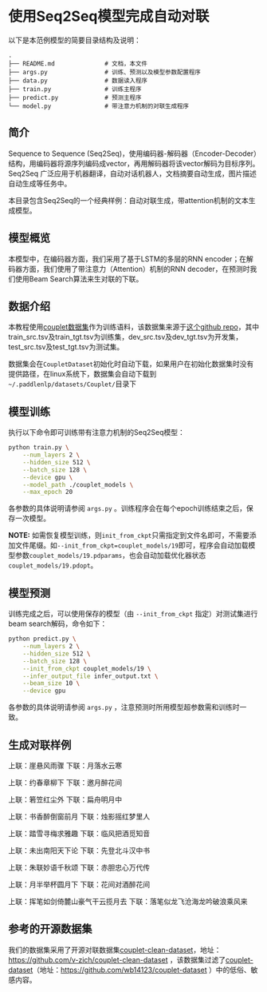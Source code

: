 # 使用Seq2Seq模型完成自动对联

以下是本范例模型的简要目录结构及说明：

```
.
├── README.md              # 文档，本文件
├── args.py                # 训练、预测以及模型参数配置程序
├── data.py                # 数据读入程序
├── train.py               # 训练主程序
├── predict.py             # 预测主程序
└── model.py               # 带注意力机制的对联生成程序
```

## 简介

Sequence to Sequence (Seq2Seq)，使用编码器-解码器（Encoder-Decoder）结构，用编码器将源序列编码成vector，再用解码器将该vector解码为目标序列。Seq2Seq 广泛应用于机器翻译，自动对话机器人，文档摘要自动生成，图片描述自动生成等任务中。

本目录包含Seq2Seq的一个经典样例：自动对联生成，带attention机制的文本生成模型。


## 模型概览

本模型中，在编码器方面，我们采用了基于LSTM的多层的RNN encoder；在解码器方面，我们使用了带注意力（Attention）机制的RNN decoder，在预测时我们使用Beam Search算法来生对联的下联。


## 数据介绍

本教程使用[couplet数据集](https://paddlenlp.bj.bcebos.com/datasets/couplet.tar.gz)作为训练语料，该数据集来源于[这个github repo](https://github.com/v-zich/couplet-clean-dataset)，其中train_src.tsv及train_tgt.tsv为训练集，dev_src.tsv及dev_tgt.tsv为开发集，test_src.tsv及test_tgt.tsv为测试集。

数据集会在`CoupletDataset`初始化时自动下载，如果用户在初始化数据集时没有提供路径，在linux系统下，数据集会自动下载到`~/.paddlenlp/datasets/Couplet/`目录下


## 模型训练

执行以下命令即可训练带有注意力机制的Seq2Seq模型：

```sh
python train.py \
    --num_layers 2 \
    --hidden_size 512 \
    --batch_size 128 \
    --device gpu \
    --model_path ./couplet_models \
    --max_epoch 20

```

各参数的具体说明请参阅 `args.py` 。训练程序会在每个epoch训练结束之后，保存一次模型。

**NOTE:** 如需恢复模型训练，则`init_from_ckpt`只需指定到文件名即可，不需要添加文件尾缀。如`--init_from_ckpt=couplet_models/19`即可，程序会自动加载模型参数`couplet_models/19.pdparams`，也会自动加载优化器状态`couplet_models/19.pdopt`。

## 模型预测

训练完成之后，可以使用保存的模型（由 `--init_from_ckpt` 指定）对测试集进行beam search解码，命令如下：

```sh
python predict.py \
    --num_layers 2 \
    --hidden_size 512 \
    --batch_size 128 \
    --init_from_ckpt couplet_models/19 \
    --infer_output_file infer_output.txt \
    --beam_size 10 \
    --device gpu

```

各参数的具体说明请参阅 `args.py` ，注意预测时所用模型超参数需和训练时一致。

## 生成对联样例

上联：崖悬风雨骤                下联：月落水云寒

上联：约春章柳下                下联：邀月醉花间

上联：箬笠红尘外                下联：扁舟明月中

上联：书香醉倒窗前月        下联：烛影摇红梦里人

上联：踏雪寻梅求雅趣        下联：临风把酒觅知音

上联：未出南阳天下论        下联：先登北斗汉中书

上联：朱联妙语千秋颂        下联：赤胆忠心万代传

上联：月半举杯圆月下        下联：花间对酒醉花间

上联：挥笔如剑倚麓山豪气干云揽月去       下联：落笔似龙飞沧海龙吟破浪乘风来

## 参考的开源数据集

我们的数据集采用了开源对联数据集[couplet-clean-dataset](https://github.com/v-zich/couplet-clean-dataset)，地址：https://github.com/v-zich/couplet-clean-dataset ，该数据集过滤了[couplet-dataset](https://github.com/wb14123/couplet-dataset)（地址：https://github.com/wb14123/couplet-dataset ）中的低俗、敏感内容。
